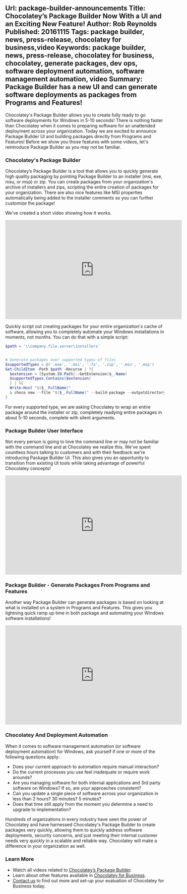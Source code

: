 Url: package-builder-announcements
Title: Chocolatey’s Package Builder Now With a UI and an Exciting New Feature!
Author: Rob Reynolds
Published: 20161115
Tags: package builder, news, press-release, chocolatey for business,video
Keywords: package builder, news, press-release, chocolatey for business, chocolatey, generate packages, dev ops, software deployment automation, software management automation, video
Summary: Package Builder has a new UI and can generate software deployments as packages from Programs and Features!
---

Chocolatey's Package Builder allows you to create fully ready to go software deployments for Windows in 5-10 seconds! There is nothing faster than Chocolatey when it comes to preparing software for an unattended deployment across your organization. Today we are excited to announce Package Builder UI and building packages directly from Programs and Features! Before we show you those features with some videos, let's reintroduce Package Builder as you may not be familiar.

### Chocolatey's Package Builder
Chocolatey’s Package Builder is a tool that allows you to quickly generate high quality packaging by pointing Package Builder to an installer (msi, exe, msu, or msp) or zip. You can create packages from your organization's archive of installers and zips, scripting the entire creation of packages for your organization. There are also nice features like MSI properties automatically being added to the installer comments so you can further customize the package!

We've created a short video showing how it works.

<iframe width="560" height="315" src="https://www.youtube.com/embed/6TXY5Ie-3wg" frameborder="0" allowfullscreen></iframe>

Quickly script out creating packages for your entire organization's cache of software, allowing you to completely automate your Windows installations in moments, not months. You can do that with a simple script:

~~~powershell
$path = '\\company.file.server\installers'


# Generate packages over supported types of files
$supportedTypes = @('.exe', '.msi', '.7z', '.zip', '.msu', '.msp')
Get-ChildItem -Path $path -Recurse | ?{
  $extension = [System.IO.Path]::GetExtension($_.Name)
  $supportedTypes.Contains($extension)
  } | %{
  Write-Host "$($_.FullName)"
  & choco new --file "$($_.FullName)" --build-package --outputdirectory $pwd
}
~~~

For every supported type, we are asking Chocolatey to wrap an entire package around the installer or zip, completely readying entire packages in about 5-10 seconds, complete with silent arguments. 

### Package Builder User Interface
Not every person is going to love the command line or may not be familiar with the command line and at Chocolatey we realize this. We've spent countless hours talking to customers and with their feedback we're introducing Package Builder UI. This also gives you an opportunity to transition from existing UI tools while taking advantage of powerful Chocolatey concepts!

<iframe width="560" height="315" src="https://www.youtube.com/embed/qJNKR_PEQqY" frameborder="0" allowfullscreen></iframe>

### Package Builder - Generate Packages From Programs and Features
Another way Package Builder can generate packages is based on looking at what is installed on a system in Programs and Features. This gives you lightning quick ramp up time in both package and automating your Windows software installations!

<iframe width="560" height="315" src="https://www.youtube.com/embed/Mw_ReipnskI" frameborder="0" allowfullscreen></iframe>

### Chocolatey And Deployment Automation
When it comes to software management automation (or software deployment automation) for Windows, ask yourself if one or more of the following questions apply:

* Does your current approach to automation require manual interaction?
* Do the current processes you use feel inadequate or require work arounds? 
* Are you managing software for both internal applications and 3rd party software on Windows? If so, are your approaches consistent? 
* Can you update a single piece of software across your organization in less than 2 hours? 30 minutes? 5 minutes? 
* Does that time still apply from the moment you determine a need to upgrade to implementation?

Hundreds of organizations in every industry have seen the power of Chocolatey and have harnessed Chocolatey's Package Builder to create packages very quickly, allowing them to quickly address software deployments, security concerns, and just meeting their internal customer needs very quickly in a scalable and reliable way. Chocolatey will make a difference in your organization as well.

### Learn More

* Watch all videos related to [Chocolatey’s Package Builder](https://www.youtube.com/playlist?list=PLfn-TaDnc1us5X-PVlxW8M1h-6mXEXZSG "Chocolatey's Package Builder").
* Learn about other features available in [Chocolatey for Business](https://chocolatey.org/compare).
* [Contact us](https://chocolatey.org/contact) to find out more and set-up your evaluation of Chocolatey for Business today.
